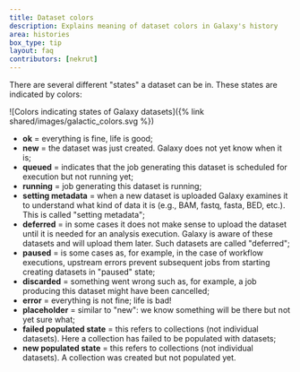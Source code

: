 ```yaml
---
title: Dataset colors
description: Explains meaning of dataset colors in Galaxy's history
area: histories
box_type: tip
layout: faq
contributors: [nekrut]
---
```


There are several different "states" a dataset can be in. These states are indicated by colors:

![Colors indicating states of Galaxy datasets]({% link shared/images/galactic_colors.svg %})

- **ok** = everything is fine, life is good;
- **new** = the dataset was just created. Galaxy does not yet know when it is;
- **queued** = indicates that the job generating this dataset is scheduled for execution but not running yet;
- **running** = job generating this dataset is running;
- **setting metadata** = when a new dataset is uploaded Galaxy examines it to understand what kind of data it is (e.g., BAM, fastq, fasta, BED, etc.). This is called "setting metadata";
- **deferred** = in some cases it does not make sense to upload the dataset until it is needed for an analysis execution. Galaxy is aware of these datasets and will upload them later. Such datasets are called "deferred";
- **paused** = is some cases as, for example, in the case of workflow executions, upstream errors prevent subsequent jobs from starting creating datasets in "paused" state; 
- **discarded** = something went wrong such as, for example, a job producing this dataset might have been cancelled;
- **error** = everything is not fine; life is bad!
- **placeholder** = similar to "new": we know something will be there but not yet sure what;
- **failed populated state** = this refers to collections (not individual datasets). Here a collection has failed to be populated with datasets;
- **new populated state** = this refers to collections (not individual datasets). A collection was created but not populated yet.

<!-- original editable image = https://docs.google.com/drawings/d/1F2Lq1m3cMIckvCexXMzug-dqwgifkoMOzoyH4VcoVX0/edit?usp=sharing -->